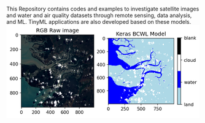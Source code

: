 This Repository contains codes and examples to investigate satellite images and water and air quality datasets through remote sensing, data analysis, and ML.
TinyML applications are also developed based on these models.
![alt text](github.png)
